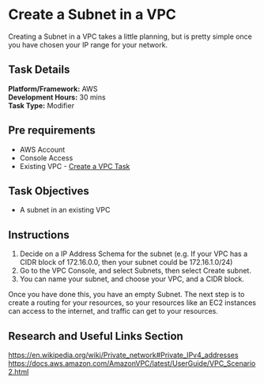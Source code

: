 # Create a Subnet in a VPC

Creating a Subnet in a VPC takes a little planning, but is pretty simple once you have chosen your IP range for your network.
      
## Task Details  
**Platform/Framework:** AWS  
**Development Hours:** 30 mins  
**Task Type:** Modifier  
    
## Pre requirements
* AWS Account
* Console Access
* Existing VPC - [Create a VPC Task](/aws/create-a-vpc)
 
## Task Objectives
* A subnet in an existing VPC
 
## Instructions
1. Decide on a IP Address Schema for the subnet (e.g. If your VPC has a CIDR block of 172.16.0.0, then your subnet could be 172.16.1.0/24)
2. Go to the VPC Console, and select Subnets, then select Create subnet.
3. You can name your subnet, and choose your VPC, and a CIDR block.

Once you have done this, you have an empty Subnet. The next step is to create a routing for your resources, so your resources
like an EC2 instances can access to the internet, and traffic can get to your resources.

## Research and Useful Links Section
https://en.wikipedia.org/wiki/Private_network#Private_IPv4_addresses
https://docs.aws.amazon.com/AmazonVPC/latest/UserGuide/VPC_Scenario2.html
